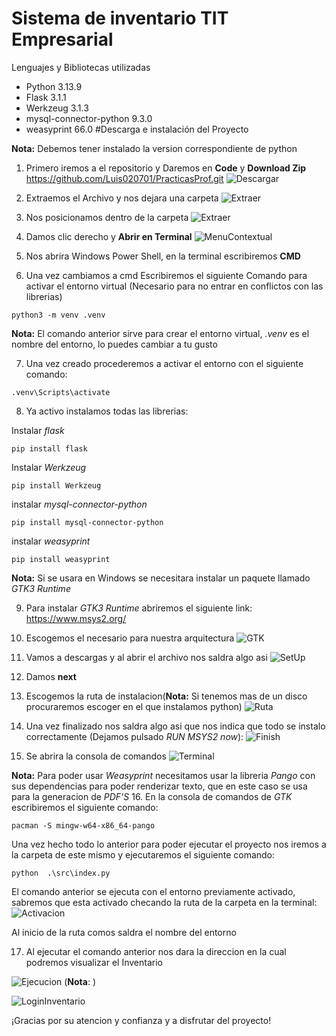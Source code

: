 # Sistema de inventario TIT Empresarial
<p>
Lenguajes y Bibliotecas utilizadas
</p>

- Python 3.13.9
- Flask 3.1.1
- Werkzeug 3.1.3
- mysql-connector-python 9.3.0
- weasyprint 66.0
#Descarga e instalación del Proyecto

**Nota:** Debemos tener instalado la version correspondiente de python

1. Primero iremos a el repositorio y Daremos en **Code** y **Download Zip** https://github.com/Luis020701/PracticasProf.git
![Descargar](https://i.postimg.cc/5tC87cfZ/Descargar.png)

2. Extraemos el Archivo y nos dejara una carpeta
![Extraer](https://i.postimg.cc/jjfJ6GTn/extraer-1.gif)

3. Nos posicionamos dentro de la carpeta
![Extraer](https://i.postimg.cc/QdTk2xPp/Carpeta.png)

4. Damos clic derecho y **Abrir en Terminal**
![MenuContextual](https://i.postimg.cc/ZqDfmDjt/Terminal.png)

5. Nos abrira Windows Power Shell, en la terminal escribiremos **CMD**

6. Una vez cambiamos a cmd Escribiremos el siguiente Comando para activar el entorno virtual (Necesario para no entrar en conflictos con las librerias)
```
python3 -m venv .venv
```
**Nota:** El comando anterior sirve para crear el entorno virtual, *.venv* es el nombre del entorno, lo puedes cambiar a tu gusto

7. Una vez creado procederemos a activar el entorno con el siguiente comando:
```
.venv\Scripts\activate
```
8. Ya activo instalamos todas las librerias:

Instalar *flask*
```
pip install flask 
```
Instalar *Werkzeug*
```
pip install Werkzeug
```
instalar *mysql-connector-python*
```
pip install mysql-connector-python
```
instalar *weasyprint*
```
pip install weasyprint
```
**Nota:** Si se usara en Windows se necesitara instalar un paquete llamado  *GTK3 Runtime*

9. Para instalar *GTK3 Runtime* abriremos el siguiente link: https://www.msys2.org/

10. Escogemos el necesario para nuestra arquitectura
![GTK](https://i.postimg.cc/Kzxtd7S3/GTK.png)

11. Vamos a descargas y al abrir el archivo nos saldra algo asi
![SetUp](https://i.postimg.cc/mrRcDbXg/Set-Up-GTK.png)

12. Damos **next**
13. Escogemos la ruta de instalacion(**Nota:** Si tenemos mas de un disco procuraremos escoger en el que instalamos python)
![Ruta](https://i.postimg.cc/ZY16mhSz/2GTK.png)
14. Una vez finalizado nos saldra algo asi que nos indica que todo se instalo correctamente (Dejamos pulsado *RUN MSYS2 now*):
![Finish](https://i.postimg.cc/Zq25N4jv/install-3-finish.png)

15. Se abrira la consola de comandos
![Terminal](https://i.postimg.cc/CKqVWDHz/install-4-terminal.png)

**Nota:** Para poder usar *Weasyprint* necesitamos usar la libreria *Pango* con sus dependencias para poder renderizar texto, que en este caso se usa para la generacion de *PDF'S* 
16. En la consola de comandos de *GTK* escribiremos el siguiente comando:
```
pacman -S mingw-w64-x86_64-pango
```
Una vez hecho todo lo anterior para poder ejecutar el proyecto nos iremos a la carpeta de este mismo y ejecutaremos el siguiente comando:
```
python  .\src\index.py
```
El comando anterior se ejecuta con el entorno previamente activado, sabremos que esta activado checando la ruta de la carpeta en la terminal:
![Activacion](https://i.postimg.cc/vZmnL87J/Activar.png)

Al inicio de la ruta comos saldra el nombre del entorno

17. Al ejecutar el comando anterior nos dara la direccion en la cual podremos visualizar el Inventario

![Ejecucion](https://i.postimg.cc/FR6Cmnrz/Ejecucion.png)
(**Nota**: )

![LoginInventario](https://i.postimg.cc/1R2RYmZj/Login.png)

¡Gracias por su atencion y confianza y a disfrutar del proyecto!